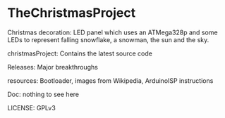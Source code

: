 # TheChristmasProject

Christmas decoration: LED panel which uses an ATMega328p and some LEDs to represent falling snowflake, a snowman, the sun and the sky.


christmasProject: Contains the latest source code

Releases:         Major breakthroughs

resources:        Bootloader, images from Wikipedia, ArduinoISP instructions

Doc:              nothing to see here

LICENSE:          GPLv3
